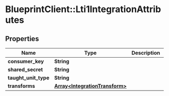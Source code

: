 # BlueprintClient::Lti1IntegrationAttributes

## Properties
Name | Type | Description | Notes
------------ | ------------- | ------------- | -------------
**consumer_key** | **String** |  | 
**shared_secret** | **String** |  | 
**taught_unit_type** | **String** |  | [optional] 
**transforms** | [**Array&lt;IntegrationTransform&gt;**](IntegrationTransform.md) |  | 


